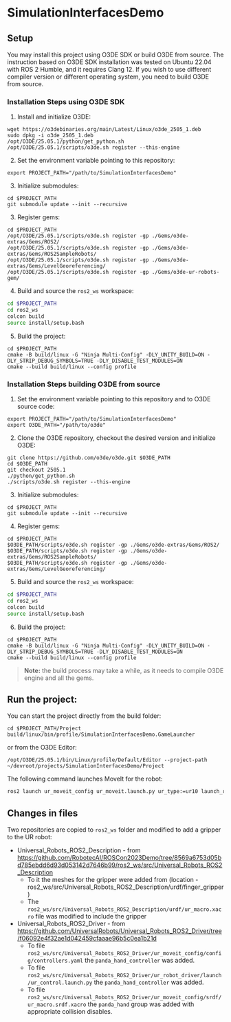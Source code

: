 # SimulationInterfacesDemo

## Setup

You may install this project using O3DE SDK or build O3DE from source. The instruction based on O3DE SDK installation was tested on Ubuntu 22.04 with ROS 2 Humble, and it requires Clang 12. If you wish to use different compiler version or different operating system, you need to build O3DE from source.

### Installation Steps using O3DE SDK

1. Install and initialize O3DE:
```shell
wget https://o3debinaries.org/main/Latest/Linux/o3de_2505_1.deb
sudo dpkg -i o3de_2505_1.deb
/opt/O3DE/25.05.1/python/get_python.sh
/opt/O3DE/25.05.1/scripts/o3de.sh register --this-engine 
```

2. Set the environment variable pointing to this repository:
```shell
export PROJECT_PATH="/path/to/SimulationInterfacesDemo"
```

3. Initialize submodules:
```shell
cd $PROJECT_PATH
git submodule update --init --recursive
```

3. Register gems:
```shell
cd $PROJECT_PATH
/opt/O3DE/25.05.1/scripts/o3de.sh register -gp ./Gems/o3de-extras/Gems/ROS2/
/opt/O3DE/25.05.1/scripts/o3de.sh register -gp ./Gems/o3de-extras/Gems/ROS2SampleRobots/
/opt/O3DE/25.05.1/scripts/o3de.sh register -gp ./Gems/o3de-extras/Gems/LevelGeoreferencing/
/opt/O3DE/25.05.1/scripts/o3de.sh register -gp ./Gems/o3de-ur-robots-gem/
```
4. Build and source the `ros2_ws` workspace:
```bash
cd $PROJECT_PATH
cd ros2_ws
colcon build
source install/setup.bash
```

5. Build the project:
```shell
cd $PROJECT_PATH
cmake -B build/linux -G "Ninja Multi-Config" -DLY_UNITY_BUILD=ON -DLY_STRIP_DEBUG_SYMBOLS=TRUE -DLY_DISABLE_TEST_MODULES=ON
cmake --build build/linux --config profile
```

### Installation Steps building O3DE from source

1. Set the environment variable pointing to this repository and to O3DE source code:
```shell
export PROJECT_PATH="/path/to/SimulationInterfacesDemo"
export O3DE_PATH="/path/to/o3de"
```

2. Clone the O3DE repository, checkout the desired version and initialize O3DE:
```shell
git clone https://github.com/o3de/o3de.git $O3DE_PATH
cd $O3DE_PATH
git checkout 2505.1
./python/get_python.sh
./scripts/o3de.sh register --this-engine
```

3. Initialize submodules:
```shell
cd $PROJECT_PATH
git submodule update --init --recursive
```

4. Register gems:
```shell
cd $PROJECT_PATH
$O3DE_PATH/scripts/o3de.sh register -gp ./Gems/o3de-extras/Gems/ROS2/
$O3DE_PATH/scripts/o3de.sh register -gp ./Gems/o3de-extras/Gems/ROS2SampleRobots/
$O3DE_PATH/scripts/o3de.sh register -gp ./Gems/o3de-extras/Gems/LevelGeoreferencing/
```

5. Build and source the `ros2_ws` workspace:
```bash
cd $PROJECT_PATH
cd ros2_ws
colcon build
source install/setup.bash
```

6. Build the project:
```shell
cd $PROJECT_PATH
cmake -B build/linux -G "Ninja Multi-Config" -DLY_UNITY_BUILD=ON -DLY_STRIP_DEBUG_SYMBOLS=TRUE -DLY_DISABLE_TEST_MODULES=ON
cmake --build build/linux --config profile
```

> **Note:** the build process may take a while, as it needs to compile O3DE engine and all the gems.

## Run the project:

You can start the project directly from the build folder:
```shell
cd $PROJECT_PATH/Project
build/linux/bin/profile/SimulationInterfacesDemo.GameLauncher
```

or from the O3DE Editor:
```shell
/opt/O3DE/25.05.1/bin/Linux/profile/Default/Editor --project-path ~/devroot/projects/SimulationInterfacesDemo/Project 
```

The following command launches MoveIt for the robot:
```bash
ros2 launch ur_moveit_config ur_moveit.launch.py ur_type:=ur10 launch_rviz:=true use_fake_hardware:=true use_sim_time:=true
```

## Changes in files
Two repositories are copied to `ros2_ws` folder and modified to add a gripper to the UR robot:
- Universal_Robots_ROS2_Description - from https://github.com/RobotecAI/ROSCon2023Demo/tree/8569a6753d05bd785ebdd6d93d053142d7646b99/ros2_ws/src/Universal_Robots_ROS2_Description
    - To it the meshes for the gripper were added from (location - ros2_ws/src/Universal_Robots_ROS2_Description/urdf/finger_gripper)
    - The `ros2_ws/src/Universal_Robots_ROS2_Description/urdf/ur_macro.xacro` file was modified to include the gripper
- Universal_Robots_ROS2_Driver - from https://github.com/UniversalRobots/Universal_Robots_ROS2_Driver/tree/f06092e4f32ae1d042459cfaaae96b5c0ea1b21d
    - To file `ros2_ws/src/Universal_Robots_ROS2_Driver/ur_moveit_config/config/controllers.yaml` the `panda_hand_controller` was added.
    - To file `ros2_ws/src/Universal_Robots_ROS2_Driver/ur_robot_driver/launch/ur_control.launch.py` the `panda_hand_controller` was added.
    - To file `ros2_ws/src/Universal_Robots_ROS2_Driver/ur_moveit_config/srdf/ur_macro.srdf.xacro` the `panda_hand` group was added with appropriate collision disables.
